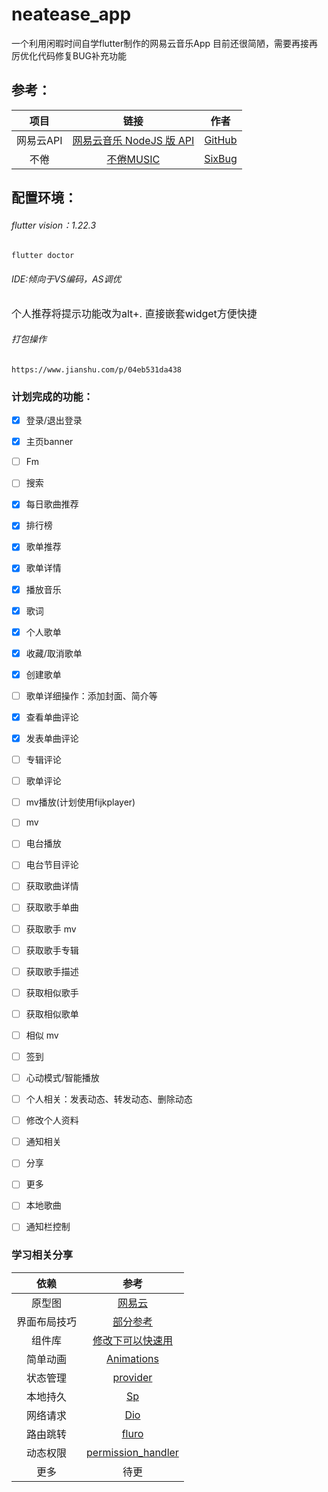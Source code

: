 # neatease_app

一个利用闲暇时间自学flutter制作的网易云音乐App
目前还很简陋，需要再接再厉优化代码修复BUG补充功能 

## 参考：

| 项目 | 链接 | 作者 |
| :-----: | :----: | :----: |
| 网易云API | [网易云音乐 NodeJS 版 API](https://binaryify.github.io/NeteaseCloudMusicApi/#/) | [GitHub](https://github.com/Binaryify/NeteaseCloudMusicApi) |
| 不倦 | [不倦MUSIC](https://github.com/2697a/bujuan-sixbugs) | [SixBug](https://github.com/2697a) | 

## 配置环境： 
###### flutter vision：1.22.3
```
flutter doctor
```
###### IDE:倾向于VS编码，AS调优
<font size=3>个人推荐将提示功能改为alt+. 直接嵌套widget方便快捷</font>

###### 打包操作
```
https://www.jianshu.com/p/04eb531da438
```


### 计划完成的功能：

- [x] 登录/退出登录
- [x] 主页banner
- [ ] Fm
- [ ] 搜索
- [x] 每日歌曲推荐
- [x] 排行榜
- [x] 歌单推荐
- [x] 歌单详情
- [x] 播放音乐
- [x] 歌词
- [x] 个人歌单
- [x] 收藏/取消歌单
- [x] 创建歌单
- [ ] 歌单详细操作：添加封面、简介等
- [x] 查看单曲评论
- [X] 发表单曲评论
- [ ] 专辑评论
- [ ] 歌单评论
- [ ] mv播放(计划使用fijkplayer)
- [ ] mv 
- [ ] 电台播放
- [ ] 电台节目评论
- [ ] 获取歌曲详情
- [ ] 获取歌手单曲
- [ ] 获取歌手 mv
- [ ] 获取歌手专辑
- [ ] 获取歌手描述
- [ ] 获取相似歌手
- [ ] 获取相似歌单
- [ ] 相似 mv
- [ ] 签到
- [ ] 心动模式/智能播放
- [ ] 个人相关：发表动态、转发动态、删除动态
- [ ] 修改个人资料
- [ ] 通知相关
- [ ] 分享
- [ ] 更多
- [ ] 本地歌曲
- [ ] 通知栏控制 
  

### 学习相关分享
| 依赖 | 参考 |  
| :-----: | :----: | 
|原型图|[网易云](https://www.xiaopiu.com/h5/byId?type=project&id=58e1d3a6770483bb5e710ae5&activePage=38)|
|界面布局技巧| [部分参考](https://www.jianshu.com/p/605610329656?utm_campaign=hugo)|
|组件库|[修改下可以快速用](https://mobile.51cto.com/ahot-622058.htm)|
| 简单动画| [Animations](https://www.jianshu.com/p/574171669896) |
| 状态管理 | [provider](https://book.flutterchina.club/chapter7/provider.html) | 
| 本地持久 | [Sp](https://www.jianshu.com/p/fa739667242a) | 
| 网络请求 | [Dio](https://blog.csdn.net/mqdxiaoxiao/article/details/102859897) | 
| 路由跳转 | [fluro](https://www.jianshu.com/p/1faaeaf4f3f7) | 
| 动态权限 | [permission_handler](https://www.uedbox.com/post/65424/) | 
| 更多 | 待更 | 

